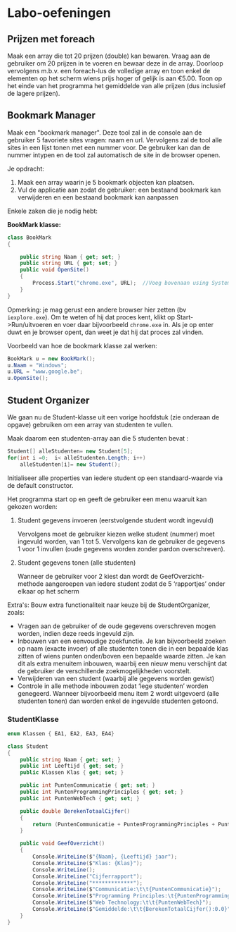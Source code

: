 # Labo-oefeningen

## Prijzen met foreach

Maak een array die tot 20 prijzen \(double\) kan bewaren. Vraag aan de gebruiker om 20 prijzen in te voeren en bewaar deze in de array. Doorloop vervolgens m.b.v. een foreach-lus de volledige array en toon enkel de elementen op het scherm wiens prijs hoger of gelijk is aan €5.00. Toon op het einde van het programma het gemiddelde van alle prijzen \(dus inclusief de lagere prijzen\).

## Bookmark Manager

Maak een "bookmark manager". Deze tool zal in de console aan de gebruiker 5 favoriete sites vragen: naam en url. Vervolgens zal de tool alle sites in een lijst tonen met een nummer voor. De gebruiker kan dan de nummer intypen en de tool zal automatisch de site in de browser openen.

Je opdracht:

1. Maak een array waarin je 5 bookmark objecten kan plaatsen. 
2. Vul de applicatie aan zodat de gebruiker: een bestaand bookmark kan verwijderen en een bestaand bookmark kan aanpassen

Enkele zaken die je nodig hebt:

**BookMark klasse:**

```csharp
class BookMark
{

    public string Naam { get; set; }
    public string URL { get; set; }
    public void OpenSite()
    {
        Process.Start("chrome.exe", URL);  //Voeg bovenaan using System.Diagnostics; toe
    }
}
```

Opmerking: je mag gerust een andere browser hier zetten \(bv `iexplore.exe`\). Om te weten of hij dat proces kent, klikt op Start-&gt;Run/uitvoeren en voer daar bijvoorbeeld `chrome.exe` in. Als je op enter duwt en je browser opent, dan weet je dat hij dat proces zal vinden.

Voorbeeld van hoe de bookmark klasse zal werken:

```csharp
BookMark u = new BookMark();
u.Naam = "Windows";
u.URL = "www.google.be";
u.OpenSite();
```

## Student Organizer

We gaan nu de Student-klasse uit een vorige hoofdstuk \(zie onderaan de opgave\) gebruiken om een array van studenten te vullen.

Maak daarom een studenten-array aan die 5 studenten bevat :

```csharp
Student[] alleStudenten= new Student[5];
for(int i =0;  i< alleStudenten.Length; i++)
    alleStudenten[i]= new Student();
```

Initialiseer alle properties van iedere student op een standaard-waarde via de default constructor.

Het programma start op en geeft de gebruiker een menu waaruit kan gekozen worden:

1. Student gegevens invoeren \(eerstvolgende student wordt ingevuld\)

   Vervolgens moet de gebruiker kiezen welke student \(nummer\) moet ingevuld worden, van 1 tot 5. Vervolgens kan de gebruiker de gegevens 1 voor 1 invullen \(oude gegevens worden zonder pardon overschreven\).

2. Student gegevens tonen \(alle studenten\)

   Wanneer de gebruiker voor 2 kiest dan wordt de GeefOverzicht-methode aangeroepen van iedere student zodat de 5 ‘rapportjes’ onder elkaar op het scherm 

Extra's: Bouw extra functionaliteit naar keuze bij de StudentOrganizer, zoals:

* Vragen aan de gebruiker of de oude gegevens overschreven mogen worden, indien deze reeds ingevuld zijn.
* Inbouwen van een eenvoudige zoekfunctie. Je kan bijvoorbeeld zoeken op naam \(exacte invoer\) of alle studenten tonen die in een bepaalde klas zitten of wiens punten onder/boven een bepaalde waarde zitten. Je kan dit als extra menuitem inbouwen, waarbij een nieuw menu verschijnt dat de gebruiker de verschillende zoekmogelijkheden voorstelt.
* Verwijderen van een student \(waarbij alle gegevens worden gewist\)
* Controle in alle methode inbouwen zodat ‘lege studenten’ worden genegeerd. Wanneer bijvoorbeeld menu item 2 wordt uitgevoerd \(alle studenten tonen\) dan worden enkel de ingevulde studenten getoond.

### StudentKlasse

```csharp
enum Klassen { EA1, EA2, EA3, EA4}

class Student
{
    public string Naam { get; set; }
    public int Leeftijd { get; set; }
    public Klassen Klas { get; set; }

    public int PuntenCommunicatie { get; set; }
    public int PuntenProgrammingPrinciples { get; set; }
    public int PuntenWebTech { get; set; }

    public double BerekenTotaalCijfer()
    {
        return (PuntenCommunicatie + PuntenProgrammingPrinciples + PuntenWebTech) / 3.0;
    }

    public void GeefOverzicht()
    {
        Console.WriteLine($"{Naam}, {Leeftijd} jaar");
        Console.WriteLine($"Klas: {Klas}");
        Console.WriteLine();
        Console.WriteLine("Cijferrapport");
        Console.WriteLine("*************");
        Console.WriteLine($"Communicatie:\t\t{PuntenCommunicatie}");
        Console.WriteLine($"Programming Principles:\t{PuntenProgrammingPrinciples}");
        Console.WriteLine($"Web Technology:\t\t{PuntenWebTech}");
        Console.WriteLine($"Gemiddelde:\t\t{BerekenTotaalCijfer():0.0}");
    }
}
```

